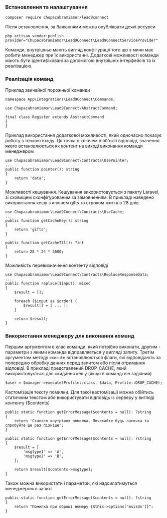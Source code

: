 
### Встановлення та налаштування

`composer require chupacabramiamor/lead9connect`

Після встановлення, за бажаннями можна опубліквати деякі ресурси

`php artisan vendor:publish --provider="Chupacabramiamor\Lead9Connect\Lead9ConnectServiceProvider"`

Команди, внутрішньо мають вигляд конфігурації того що з мини має робити менеджер при їх використанні.
Додаткові можливості команди мають бути ідентифіковані за допомогою внутрішніх інтерфейсів та їх реалізацією.

### Реалізація команд

Приклад звичайної порожньої команди

```
namespace App\Integrations\Lead9Connect\Commands;

use Chupacabramiamor\Lead9Connect\AbstractCommand;

final class Register extends AbstractCommand
{
}
```

Приклад використання додаткової можливості, який одночасно показує роботу з точкою входу.
Ця точка є ключем в об'єкті відповіді, значення якого встановлюється як контент на виході виконання команди менеджером

```
use Chupacabramiamor\Lead9Connect\Contracts\UsePointer;
...
public function pointer(): string
{
    return 'data';
}
```

Можливості кешування. Кешування використовується з пакету Laravel, зі сховищем сконфігурованим за замовченням.
В прикладі наведено використання кешу з ключем gifts та строком життя в 28 днів

```
use Chupacabramiamor\Lead9Connect\Contracts\UseCache;
...
public function getCacheKey(): string
{
    return 'gifts';
}

public function getCacheTtl(): ?int
{
    return 28 * 24 * 3600;
}
```

Можливість перевизначення контенту відповіді

```
use Chupacabramiamor\Lead9Connect\Contracts\ReplaceResponseData;
...
public function replace($input): mixed
{
    $result = [];

    foreach ($input as $order) {
        $result[] = [ ... ];
    }

    return $result;
}
```

### Використання менеджеру для виконання команд

Першим аргументом є клас команди, який потрібно виконати, другим - параметри з якими команда відправляється у вигляді запиту. Третім аргументом методу `execute` встановлюються флаги, які відповідають за попередню обробку данних перед запитом або після отримання відповіді.
В прикладі представлений DROP_CACHE, який використовується для скидання кешу (якщо в команді він задіяний)

```
$user = $manager->execute(Profile::class, $data, Profile::DROP_CACHE);
```

Кастомізація тексту помилки. Для такої кастомізації можна обійтись статичним текстом або використувати відповідь із серверу у вигляді контенту ($contents)

```
public static function getErrorMessage($contents = null): ?string
{
    return 'Сталася внутрішня помилка. Почекайте будь ласочка та спробуйте ще раз пізніше';
}
```

```
public static function getErrorMessage($contents = null): ?string
{
    $result = [
        'msgtype1' => 'A',
        'msgtype2' => 'B',
    ];

    return $result[$contents->msgtype];
}
```
Також можна використати і параметри, які надсилатимуться менеджером в запиті

```
public static function getErrorMessage($contents = null): ?string
{
    return "Помилка при оброці номеру {$this->options['msisdn']}";
}
```
